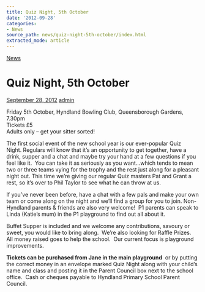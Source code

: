```yaml
---
title: Quiz Night, 5th October
date: '2012-09-28'
categories:
- News
source_path: news/quiz-night-5th-october/index.html
extracted_mode: article
---
```

[News](category/news/)

# Quiz Night, 5th October

[September 28, 2012](news/quiz-night-5th-october/) [admin](author/admin/)

Friday 5th October, Hyndland Bowling Club, Queensborough Gardens, 7.30pm  
Tickets £5  
Adults only – get your sitter sorted!

The first social event of the new school year is our ever-popular Quiz Night.&nbsp;Regulars will know that it’s an opportunity to get together, have a drink, supper&nbsp;and a chat and maybe&nbsp;try your hand at a few questions if you feel like it.&nbsp; You can take it as seriously as you want…which tends to mean two or three teams vying for the trophy and the rest just along for a pleasant night out.&nbsp;This time we’re giving our regular Quiz masters Pat and Grant a rest, so it’s over to Phil Taylor to see what he can throw at us.

If you’ve never been before, have a chat with a few pals and make your own team or come along on the night and we’ll find a group for you to join. Non-Hyndland parents & friends are also very welcome!&nbsp; P1 parents can speak to Linda (Katie’s mum) in the P1 playground to find out all about it.

Buffet Supper is included and we welcome any contributions, savoury or sweet, you&nbsp;would like to bring along.&nbsp; We’re also looking for Raffle Prizes.&nbsp; All money raised goes to help the school.&nbsp; Our current focus is playground improvements.

**Tickets can be purchased from Jane in the main playground** &nbsp;or by putting the correct money in an envelope marked Quiz Night along with your child’s name and class and posting it in the Parent Council box next to the school office.&nbsp; Cash or cheques payable to Hyndland Primary School Parent Council.
